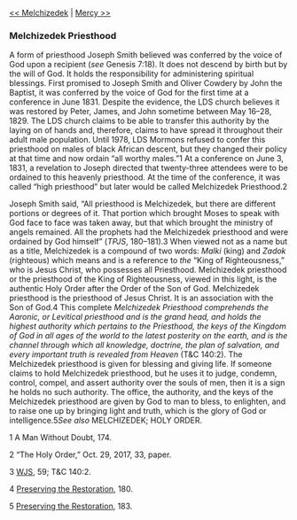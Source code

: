 [<< Melchizedek](Melchizedek)  |  [Mercy >>](Mercy)

### Melchizedek Priesthood
A form of priesthood Joseph Smith believed was conferred by the voice of God upon a recipient (*see* Genesis 7:18). It does not descend by birth but by the will of God. It holds the responsibility for administering spiritual blessings. First promised to Joseph Smith and Oliver Cowdery by John the Baptist, it was conferred by the voice of God for the first time at a conference in June 1831. Despite the evidence, the LDS church believes it was restored by Peter, James, and John sometime between May 16–28, 1829. The LDS church claims to be able to transfer this authority by the laying on of hands and, therefore, claims to have spread it throughout their adult male population. Until 1978, LDS Mormons refused to confer this priesthood on males of black African descent, but they changed their policy at that time and now ordain “all worthy males.”1 At a conference on June 3, 1831, a revelation to Joseph directed that twenty-three attendees were to be ordained to this heavenly priesthood. At the time of the conference, it was called “high priesthood” but later would be called Melchizedek Priesthood.2

Joseph Smith said, “All priesthood is Melchizedek, but there are different portions or degrees of it. That portion which brought Moses to speak with God face to face was taken away, but that which brought the ministry of angels remained. All the prophets had the Melchizedek priesthood and were ordained by God himself” (*TPJS*, 180–181).3 When viewed not as a name but as a title, Melchizedek is a compound of two words: *Malki* (king) and *Zadok* (righteous) which means and is a reference to *the* “King of Righteousness,” who is Jesus Christ, who possesses all Priesthood. Melchizedek priesthood or the priesthood of the King of Righteousness, viewed in this light, is the authentic Holy Order after the Order of the Son of God. Melchizedek priesthood is the priesthood of Jesus Christ. It is an association with the Son of God.4 This complete *Melchizedek Priesthood comprehends the Aaronic, or Levitical priesthood and is the grand head, and holds the highest authority which pertains to the Priesthood, the keys of the Kingdom of God in all ages of the world to the latest posterity on the earth, and is the channel through which all knowledge, doctrine, the plan of salvation, and every important truth is revealed from Heaven* (T&C 140:2). The Melchizedek priesthood is given for blessing and giving life. If someone claims to hold Melchizedek priesthood, but he uses it to judge, condemn, control, compel, and assert authority over the souls of men, then it is a sign he holds no such authority. The office, the authority, and the keys of the Melchizedek priesthood are given by God to man to bless, to enlighten, and to raise one up by bringing light and truth, which is the glory of God or intelligence.5*See also* MELCHIZEDEK; HOLY ORDER.



1 A Man Without Doubt, 174.


2 “The Holy Order,” Oct. 29, 2017, 33, paper.


3
[WJS](#), 59; T&C 140:2.


4
[Preserving the Restoration](#), 180.


5
[Preserving the Restoration](#), 183.
